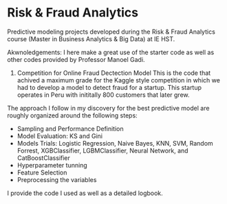 # Risk & Fraud Analytics

Predictive modeling projects developed during the Risk & Fraud Analytics course (Master in Business Analytics & Big Data) at IE HST.

Akwnoledgements: I here make a great use of the starter code as well as other codes provided by Professor Manoel Gadi.

1. Competition for Online Fraud Dectection Model
This is the code that achived a maximum grade for the Kaggle style competition in which we had to develop a model to detect fraud for a startup. This startup operates in Peru with inititally 800 customers that later grew.

The approach I follow in my discovery for the best predictive model are roughly organized around the following steps:

- Sampling and Performance Definition
- Model Evaluation: KS and Gini
- Models Trials: Logistic Regression, Naive Bayes, KNN, SVM, Random Forrest, XGBClassifier, LGBMClassifier, Neural Network, and CatBoostClassifier
- Hyperparameter tunning
- Feature Selection
- Preprocessing the variables

I provide the code I used as well as a detailed logbook.
